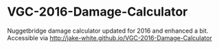 # VGC-2016-Damage-Calculator
Nuggetbridge damage calculator updated for 2016 and enhanced a bit.
Accessible via http://jake-white.github.io/VGC-2016-Damage-Calculator

